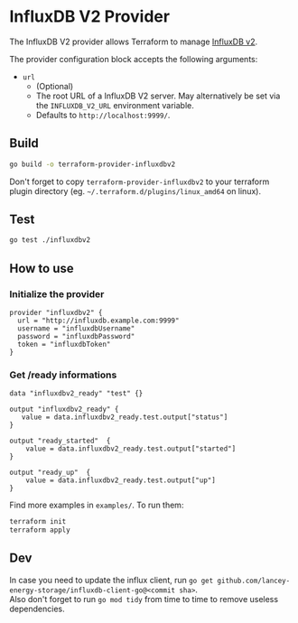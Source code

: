 # InfluxDB V2 Provider

The InfluxDB V2 provider allows Terraform to manage
[InfluxDB v2](https://www.influxdata.com/products/influxdb-overview/).

The provider configuration block accepts the following arguments:

* ``url``
    * (Optional) 
    * The root URL of a InfluxDB V2 server. May alternatively be set via the `INFLUXDB_V2_URL` environment variable.
    * Defaults to `http://localhost:9999/`.

## Build

```bash
go build -o terraform-provider-influxdbv2
```

Don't forget to copy `terraform-provider-influxdbv2` to your terraform plugin directory (eg. `~/.terraform.d/plugins/linux_amd64` on linux).

## Test

```bash
go test ./influxdbv2
```

## How to use

### Initialize the provider
```hcl
provider "influxdbv2" {
  url = "http://influxdb.example.com:9999"
  username = "influxdbUsername"
  password = "influxdbPassword"
  token = "influxdbToken"
}

 ```

### Get /ready informations

```hcl
data "influxdbv2_ready" "test" {}

output "influxdbv2_ready" {
   value = data.influxdbv2_ready.test.output["status"]
}

output "ready_started"  {
    value = data.influxdbv2_ready.test.output["started"]
}

output "ready_up"  {
    value = data.influxdbv2_ready.test.output["up"]
}

```

Find more examples in `examples/`. To run them:
```bash
terraform init
terraform apply
```

## Dev

In case you need to update the influx client, run `go get github.com/lancey-energy-storage/influxdb-client-go@<commit sha>`.  
Also don't forget to run `go mod tidy` from time to time to remove useless dependencies.